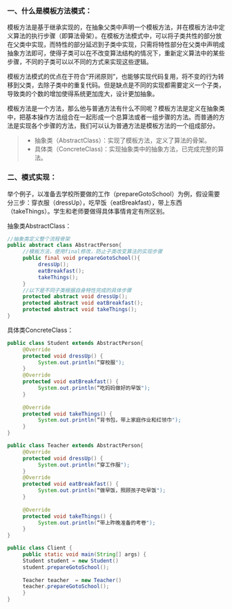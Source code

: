 ### 一、什么是模板方法模式：

​		模板方法是基于继承实现的，在抽象父类中声明一个模板方法，并在模板方法中定义算法的执行步骤（即算法骨架）。在模板方法模式中，可以将子类共性的部分放在父类中实现，而特性的部分延迟到子类中实现，只需将特性部分在父类中声明成抽象方法即可，使得子类可以在不改变算法结构的情况下，重新定义算法中的某些步骤，不同的子类可以以不同的方式来实现这些逻辑。

​    	模板方法模式的优点在于符合“开闭原则”，也能够实现代码复用，将不变的行为转移到父类，去除子类中的重复代码。但是缺点是不同的实现都需要定义一个子类，导致类的个数的增加使得系统更加庞大，设计更加抽象。

​    	模板方法是一个方法，那么他与普通方法有什么不同呢？模板方法是定义在抽象类中，把基本操作方法组合在一起形成一个总算法或者一组步骤的方法。而普通的方法是实现各个步骤的方法，我们可以认为普通方法是模板方法的一个组成部分。

> - 抽象类（AbstractClass）：实现了模板方法，定义了算法的骨架。
> - 具体类（ConcreteClass)：实现抽象类中的抽象方法，已完成完整的算法。

### 二、模式实现：

​		举个例子，以准备去学校所要做的工作（prepareGotoSchool）为例，假设需要分三步：穿衣服（dressUp），吃早饭（eatBreakfast），带上东西（takeThings）。学生和老师要做得具体事情肯定有所区别。

抽象类AbstractClass：

```java
//抽象类定义整个流程骨架
public abstract class AbstractPerson{
     //模板方法，使用final修改，防止子类改变算法的实现步骤
     public final void prepareGotoSchool(){
          dressUp();
          eatBreakfast();
          takeThings();
     }
     //以下是不同子类根据自身特性完成的具体步骤
     protected abstract void dressUp();
     protected abstract void eatBreakfast();
     protected abstract void takeThings();
}
```

具体类ConcreteClass：

```java
public class Student extends AbstractPerson{
     @Override
     protected void dressUp() {
          System.out.println(“穿校服");
     }
     @Override
     protected void eatBreakfast() {
          System.out.println(“吃妈妈做好的早饭");
     }
 
     @Override
     protected void takeThings() {
          System.out.println(“背书包，带上家庭作业和红领巾");
     }
}
```

```java
public class Teacher extends AbstractPerson{
     @Override
     protected void dressUp() {
          System.out.println(“穿工作服");
     }
     @Override
     protected void eatBreakfast() {
          System.out.println(“做早饭，照顾孩子吃早饭");
     }
 
     @Override
     protected void takeThings() {
          System.out.println(“带上昨晚准备的考卷");
     }
}
```

```java
public class Client {
     public static void main(String[] args) {
     Student student = new Student()
     student.prepareGotoSchool();
 
     Teacher teacher  = new Teacher()
     teacher.prepareGotoSchool();
     }
}
```

